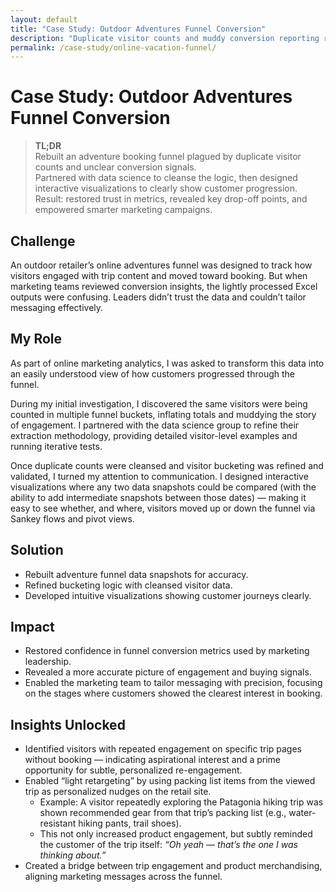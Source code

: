 ```yaml
---
layout: default
title: "Case Study: Outdoor Adventures Funnel Conversion"
description: "Duplicate visitor counts and muddy conversion reporting rebuilt to restore confidence in marketing insights."
permalink: /case-study/online-vacation-funnel/
---
```


# Case Study: Outdoor Adventures Funnel Conversion  
> **TL;DR**  
> Rebuilt an adventure booking funnel plagued by duplicate visitor counts and unclear conversion signals.  
> Partnered with data science to cleanse the logic, then designed interactive visualizations to clearly show customer progression.  
> Result: restored trust in metrics, revealed key drop-off points, and empowered smarter marketing campaigns.

## Challenge  
An outdoor retailer’s online adventures funnel was designed to track how visitors engaged with trip content and moved toward booking. But when marketing teams reviewed conversion insights, the lightly processed Excel outputs were confusing. Leaders didn’t trust the data and couldn’t tailor messaging effectively.  

## My Role  
As part of online marketing analytics, I was asked to transform this data into an easily understood view of how customers progressed through the funnel.  

During my initial investigation, I discovered the same visitors were being counted in multiple funnel buckets, inflating totals and muddying the story of engagement. I partnered with the data science group to refine their extraction methodology, providing detailed visitor-level examples and running iterative tests.  

Once duplicate counts were cleansed and visitor bucketing was refined and validated, I turned my attention to communication. I designed interactive visualizations where any two data snapshots could be compared (with the ability to add intermediate snapshots between those dates) — making it easy to see whether, and where, visitors moved up or down the funnel via Sankey flows and pivot views.  

## Solution  
- Rebuilt adventure funnel data snapshots for accuracy.  
- Refined bucketing logic with cleansed visitor data.  
- Developed intuitive visualizations showing customer journeys clearly.  

## Impact  
- Restored confidence in funnel conversion metrics used by marketing leadership.  
- Revealed a more accurate picture of engagement and buying signals.  
- Enabled the marketing team to tailor messaging with precision, focusing on the stages where customers showed the clearest interest in booking.

## Insights Unlocked  
- Identified visitors with repeated engagement on specific trip pages without booking — indicating aspirational interest and a prime opportunity for subtle, personalized re-engagement.
- Enabled “light retargeting” by using packing list items from the viewed trip as personalized nudges on the retail site.
    - Example: A visitor repeatedly exploring the Patagonia hiking trip was shown recommended gear from that trip’s packing list (e.g., water-resistant hiking pants, trail shoes).
    - This not only increased product engagement, but subtly reminded the customer of the trip itself: *“Oh yeah — that’s the one I was thinking about.”*
- Created a bridge between trip engagement and product merchandising, aligning marketing messages across the funnel.
